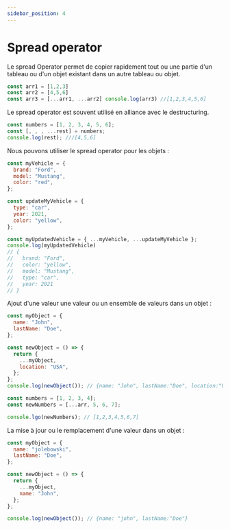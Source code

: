 ```yaml
---
sidebar_position: 4
---
```


# Spread operator

Le spread Operator permet de copier rapidement tout ou une partie d'un tableau ou d'un objet existant dans un autre tableau ou objet.

```js
const arr1 = [1,2,3]
const arr2 = [4,5,6]
const arr3 = [...arr1, ...arr2] console.log(arr3) //[1,2,3,4,5,6]
```

Le spread operator est souvent utilisé en alliance avec le destructuring.

```js
const numbers = [1, 2, 3, 4, 5, 6];
const [, , , ...rest] = numbers;
console.log(rest); ///[4,5,6]
```

Nous pouvons utiliser le spread operator pour les objets :

```js
const myVehicle = {
  brand: "Ford",
  model: "Mustang",
  color: "red",
};

const updateMyVehicle = {
  type: "car",
  year: 2021,
  color: "yellow",
};

const myUpdatedVehicle = { ...myVehicle, ...updateMyVehicle };
console.log(myUpdatedVehicle)
// {
//   brand: "Ford",
//   color: "yellow",
//   model: "Mustang",
//   type: "car",
//   year: 2021
// }
```

Ajout d'une valeur une valeur ou un ensemble de valeurs dans un objet :

```js
const myObject = {
  name: "John",
  lastName: "Doe",
};

const newObject = () => {
  return {
    ...myObject,
    location: "USA",
  };
};
console.log(newObject()); // {name: "John", lastName:"Doe", location:"USA"}

const numbers = [1, 2, 3, 4];
const newNumbers = [...arr, 5, 6, 7];

console.lgo(newNumbers); // [1,2,3,4,5,6,7]
```

La mise à jour ou le remplacement d'une valeur dans un objet :

```js
const myObject = {
  name: "jolebowski",
  lastName: "Doe",
};

const newObject = () => {
  return {
    ...myObject,
    name: "John",
  };
};

console.log(newObject()); // {name: "john", lastName:"Doe"}
```
